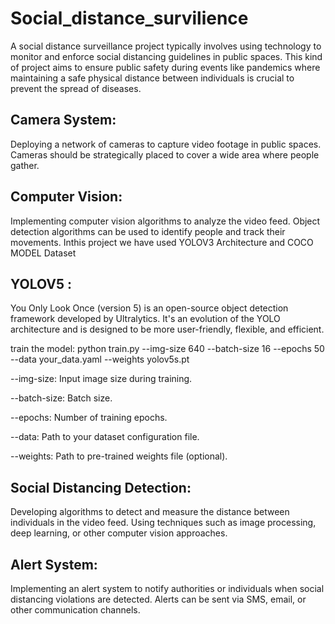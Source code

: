 # Social_distance_survilience
A social distance surveillance project typically involves using technology to monitor and enforce social distancing guidelines in public spaces. This kind of project aims to ensure public safety during events like pandemics where maintaining a safe physical distance between individuals is crucial to prevent the spread of diseases.
## Camera System:
Deploying a network of cameras to capture video footage in public spaces.
Cameras should be strategically placed to cover a wide area where people gather.
## Computer Vision:
Implementing computer vision algorithms to analyze the video feed.
Object detection algorithms can be used to identify people and track their movements.
Inthis project we have used YOLOV3 Architecture and COCO MODEL Dataset
## YOLOV5 :
You Only Look Once (version 5) is an open-source object detection framework developed by Ultralytics. It's an evolution of the YOLO architecture and is designed to be more user-friendly, flexible, and efficient.

train the model: python train.py --img-size 640 --batch-size 16 --epochs 50 --data your_data.yaml --weights yolov5s.pt


--img-size: Input image size during training.

--batch-size: Batch size.

--epochs: Number of training epochs.

--data: Path to your dataset configuration file.

--weights: Path to pre-trained weights file (optional).
## Social Distancing Detection:
Developing algorithms to detect and measure the distance between individuals in the video feed.
Using techniques such as image processing, deep learning, or other computer vision approaches.
## Alert System:
Implementing an alert system to notify authorities or individuals when social distancing violations are detected.
Alerts can be sent via SMS, email, or other communication channels.
